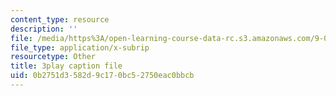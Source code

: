 ```yaml
---
content_type: resource
description: ''
file: /media/https%3A/open-learning-course-data-rc.s3.amazonaws.com/9-04-sensory-systems-fall-2013/0b2751d3582d9c170bc52750eac0bbcb_OAOec-To-84.srt
file_type: application/x-subrip
resourcetype: Other
title: 3play caption file
uid: 0b2751d3-582d-9c17-0bc5-2750eac0bbcb
---
```

